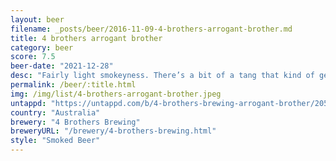 ```yaml
---
layout: beer
filename: _posts/beer/2016-11-09-4-brothers-arrogant-brother.md
title: 4 brothers arrogant brother
category: beer
score: 7.5
beer-date: "2021-12-28"
desc: "Fairly light smokeyness. There’s a bit of a tang that kind of gets in the way. Pretty good"
permalink: /beer/:title.html
img: /img/list/4-brothers-arrogant-brother.jpeg
untappd: "https://untappd.com/b/4-brothers-brewing-arrogant-brother/2055830"
country: "Australia"
brewery: "4 Brothers Brewing"
breweryURL: "/brewery/4-brothers-brewing.html"
style: "Smoked Beer"
---
```

